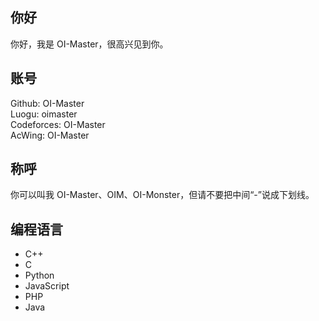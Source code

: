 ## 你好
你好，我是 OI-Master，很高兴见到你。
## 账号
Github: OI-Master\
Luogu: oimaster\
Codeforces: OI-Master\
AcWing: OI-Master
## 称呼
你可以叫我 OI-Master、OIM、OI-Monster，但请不要把中间“-”说成下划线。
## 编程语言
- C++
- C
- Python
- JavaScript
- PHP
- Java

